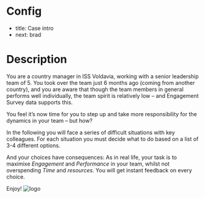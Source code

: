 # Config
 - title: Case intro
 - next: brad

# Description
You are a country manager in ISS Voldavia, working with a senior leadership team of 5.
You took over the team just 6 months ago (coming from another country), and you are aware that though the team members in general performs well individually,
the team spirit is relatively low – and Engagement Survey data supports this.

You feel it’s now time for you to step up and take more responsibility for the dynamics in your team – but how?

In the following you will face a series of difficult situations with key colleagues. For each situation you must decide what to do based on a list of 3-4 different options. 

And your choices have consequences: As in real life, your task is to maximixe *Engagement* and *Performance* in your team, whilst not overspending *Time* and *resources*. You will get instant feedback on every choice. 

Enjoy!
![logo](simpower.png)
